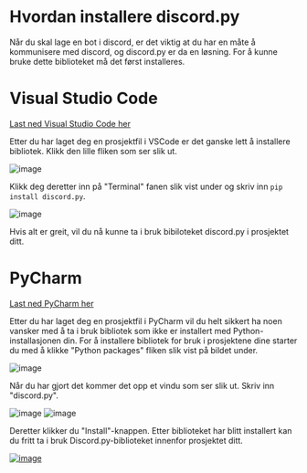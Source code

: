 # Hvordan installere discord.py

Når du skal lage en bot i discord, er det viktig at du har en måte å kommunisere med discord, og discord.py er da en løsning. For å kunne bruke dette biblioteket må det først installeres.

# Visual Studio Code
[Last ned Visual Studio Code her](https://code.visualstudio.com/)

Etter du har laget deg en prosjektfil i VSCode er det ganske lett å installere bibliotek. Klikk den lille fliken som ser slik ut.

![image](https://user-images.githubusercontent.com/40642234/210746477-665e605a-000f-470f-80a0-26226cf234df.png)

Klikk deg deretter inn på "Terminal" fanen slik vist under og skriv inn ```pip install discord.py```.


![image](https://user-images.githubusercontent.com/40642234/210744852-d5094f67-2c60-4cc9-bb7a-85f97717e4d1.png)

Hvis alt er greit, vil du nå kunne ta i bruk bibiloteket discord.py i prosjektet ditt.


# PyCharm
[Last ned PyCharm her](https://www.jetbrains.com/pycharm/download/)

Etter du har laget deg en prosjektfil i PyCharm vil du helt sikkert ha noen vansker med å ta i bruk bibliotek som ikke er installert med Python-installasjonen din.
For å installere bibliotek for bruk i prosjektene dine starter du med å klikke "Python packages" fliken slik vist på bildet under.

![image](https://user-images.githubusercontent.com/40642234/210743428-0172aea8-3337-4798-8f69-a550f67d91d1.png)

Når du har gjort det kommer det opp et vindu som ser slik ut. Skriv inn "discord.py".

![image](https://user-images.githubusercontent.com/40642234/210743690-f641138a-d9ff-42cc-a5c7-ef76d5efea54.png)
![image](https://user-images.githubusercontent.com/40642234/210744095-cbf71f93-abf8-4258-8386-d3b1d0990886.png)


Deretter klikker du "Install"-knappen. Etter biblioteket har blitt installert kan du fritt ta i bruk Discord.py-biblioteket innenfor prosjektet ditt.

[![image](https://img.shields.io/badge/next-Neste%20Side-green?style=for-the-badge&logo=python&logoColor=yellow)](https://github.com/Tragnet/DiscordBot-Kurs/tree/1.2-Oprette-Discord-Bot)

